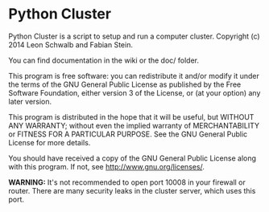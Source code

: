 Python Cluster
==============

Python Cluster is a script to setup and run a computer cluster.
Copyright (c) 2014 Leon Schwalb and Fabian Stein.

You can find documentation in the wiki or the doc/ folder.

This program is free software: you can redistribute it and/or modify
it under the terms of the GNU General Public License as published by
the Free Software Foundation, either version 3 of the License, or
(at your option) any later version.

This program is distributed in the hope that it will be useful,
but WITHOUT ANY WARRANTY; without even the implied warranty of
MERCHANTABILITY or FITNESS FOR A PARTICULAR PURPOSE.  See the
GNU General Public License for more details.

You should have received a copy of the GNU General Public License
along with this program.  If not, see http://www.gnu.org/licenses/.


**WARNING:**
It's not recommended to open port 10008 in your firewall or router.
There are many security leaks in the cluster server, which uses this port. 

